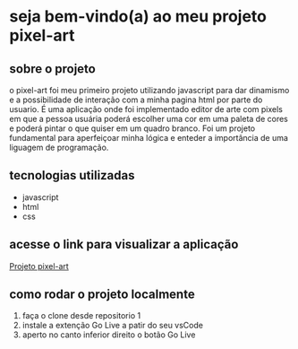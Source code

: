 # seja bem-vindo(a) ao meu projeto pixel-art

## sobre o projeto
o pixel-art foi meu primeiro projeto utilizando javascript para dar dinamismo e a possibilidade de interação com a minha pagina html por parte do usuario.
É uma aplicação onde foi implementado editor de arte com pixels em que a pessoa usuária poderá escolher uma cor em uma paleta de cores e poderá pintar o que quiser em um quadro branco. 
Foi um projeto fundamental para aperfeiçoar minha lógica e enteder a importância de uma liguagem de programação.

## tecnologias utilizadas
* javascript
* html
* css

## acesse o link para visualizar a aplicação
[Projeto pixel-art](https://pixel-art-pearl.vercel.app/)

## como rodar o projeto localmente
1. faça o clone desde repositorio 1
2. instale a extenção Go Live a patir do seu vsCode
3. aperto no canto inferior direito o botão Go Live
